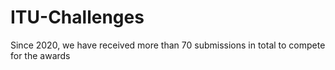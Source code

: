 # ITU-Challenges
Since 2020, we have received more than 70 submissions in total to compete for the awards
